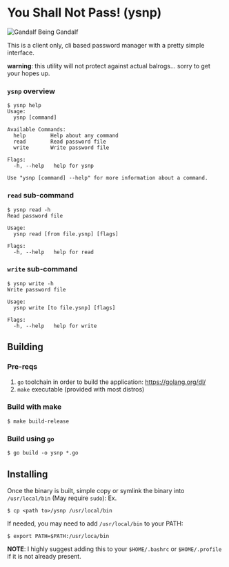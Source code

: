 # You Shall Not Pass! (ysnp)
![Gandalf Being Gandalf](https://media.giphy.com/media/8abAbOrQ9rvLG/giphy.gif)

This is a client only, cli based password manager with a pretty simple interface.

**warning**: this utility will not protect against actual balrogs... sorry to get your hopes up.

### `ysnp` overview
```
$ ysnp help
Usage:
  ysnp [command]

Available Commands:
  help        Help about any command
  read        Read password file
  write       Write password file

Flags:
  -h, --help   help for ysnp

Use "ysnp [command] --help" for more information about a command.
```

### `read` sub-command
```
$ ysnp read -h
Read password file

Usage:
  ysnp read [from file.ysnp] [flags]

Flags:
  -h, --help   help for read
```

### `write` sub-command
```
$ ysnp write -h
Write password file

Usage:
  ysnp write [to file.ysnp] [flags]

Flags:
  -h, --help   help for write
```

## Building
### Pre-reqs
1. `go` toolchain in order to build the application: https://golang.org/dl/
2. `make` executable (provided with most distros)

### Build with make
```
$ make build-release
```

### Build using `go`
```
$ go build -o ysnp *.go
```

## Installing
Once the binary is built, simple copy or symlink the binary into `/usr/local/bin` (May require `sudo`):
Ex.
```
$ cp <path to>/ysnp /usr/local/bin
```

If needed, you may need to add `/usr/local/bin` to your PATH:
```
$ export PATH=$PATH:/usr/loca/bin
```
**NOTE**: I highly suggest adding this to your `$HOME/.bashrc` or `$HOME/.profile` if it is not already present.
